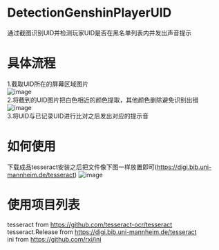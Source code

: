 # DetectionGenshinPlayerUID
通过截图识别UID并检测玩家UID是否在黑名单列表内并发出声音提示  
# 具体流程  
1.截取UID所在的屏幕区域图片  
![image](https://user-images.githubusercontent.com/52804763/230605357-b9876b49-97e8-4346-9404-3f303b8c41fb.png)  
2.将截到的UID图片把白色相近的颜色提取，其他颜色删除避免识别出错  
![image](https://user-images.githubusercontent.com/52804763/230605454-2963ae5a-2e0b-4047-9bfb-e6c753ef85c0.png)  
3.将UID与已记录UID进行比对之后发出对应的提示音  
# 如何使用
下载成品tesseract安装之后把文件像下图一样放置即可(https://digi.bib.uni-mannheim.de/tesseract)
![image](https://user-images.githubusercontent.com/52804763/230606207-42d036e1-310d-4ef0-bd80-02bea25c8245.png)  
  
  
# 使用项目列表
tesseract from https://github.com/tesseract-ocr/tesseract  
tesseract.Release from https://digi.bib.uni-mannheim.de/tesseract  
ini from https://github.com/rxi/ini  
